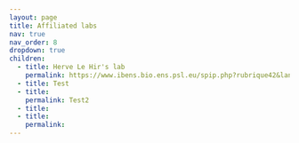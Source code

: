 ```yaml
---
layout: page
title: Affiliated labs
nav: true
nav_order: 8
dropdown: true
children:
  - title: Herve Le Hir's lab 
    permalink: https://www.ibens.bio.ens.psl.eu/spip.php?rubrique42&lang=fr
  - title: Test
  - title: 
    permalink: Test2
  - title: 
  - title: 
    permalink:
---
```

